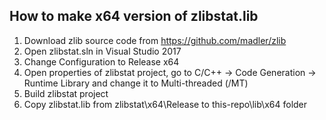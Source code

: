 ## How to make x64 version of zlibstat.lib

1. Download zlib source code from https://github.com/madler/zlib
2. Open zlibstat.sln in Visual Studio 2017
3. Change Configuration to Release x64
4. Open properties of zlibstat project, go to C/C++ -> Code Generation -> Runtime Library and change it to Multi-threaded (/MT)
5. Build zlibstat project
6. Copy zlibstat.lib from zlibstat\x64\Release to this-repo\lib\x64 folder